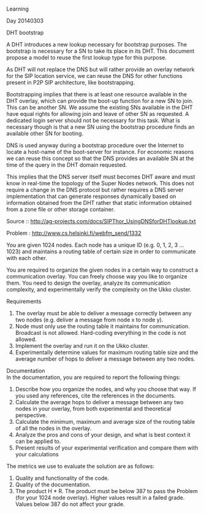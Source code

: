 Learning

Day 20140303

DHT bootstrap

A DHT introduces a new lookup necessary for bootstrap purposes. The
bootstrap is necessary for a SN to take its place in its DHT. This document
propose a model to reuse the first lookup type for this purpose.

As DHT will not replace the DNS but will rather provide an overlay network
for the SIP location service, we can reuse the DNS for other functions
present in P2P SIP architecture, like bootstrapping.

Bootstrapping implies that there is at least one resource available in the
DHT overlay, which can provide the boot-up function for a new SN to join.
This can be another SN. We assume the existing SNs available in the DHT have
equal rights for allowing join and leave of other SN as requested. A
dedicated login server should not be necessary for this task. What is
necessary though is that a new SN using the bootstrap procedure finds an
available other SN for booting.

DNS is used anyway during a bootstrap procedure over the Internet to locate
a host-name of the boot-server for instance. For economic reasons we can
reuse this concept so that the DNS provides an available SN at the time of
the query in the DHT domain requested.

This implies that the DNS server itself must becomes DHT aware and must know
in real-time the topology of the Super Nodes network. This does not require
a change in the DNS protocol but rather requires a DNS server implementation
that can generate responses dynamically based on information obtained from
the DHT rather that static information obtained from a zone file or other
storage container.

Source :: http://ag-projects.com/docs/SIPThor_UsingDNSforDHTlookup.txt



Problem : http://www.cs.helsinki.fi/webfm_send/1332

You	are	given	1024	nodes.	Each	node	has	a	unique	ID	(e.g.	0,	1, 2,	 3	 …	 1023)	 and	 maintains	 a	 routing table	 of	 certain	 size	 in	 order	 to	communicate	with	each	other.

You	 are	 required	 to	 organize	 the	 given	 nodes	 in	 a	 certain	 way	 to	 construct	 a	communication	 overlay.	 You	 can	 freely	 choose	 way	 you	 like	 to	 organize	 them. You	 need	 to	 design	 the	 overlay,	 analyze	 its	 communication	 complexity,	 and	experimentally	verify	the	complexity	on	the	Ukko	cluster.	

Requirements	
1. The	overlay	must	be	able	to	deliver	a	message	correctly	between	any	two	nodes	(e.g.	deliver	a	message	from	node	x	to	node	y).	
2. Node	must	only	use	the	routing	table	it	maintains	for	communication.	Broadcast	is	not	allowed.	Hard-coding	everything	in	the	code	is	not	allowed.	
3. Implement	the	overlay	and	run	it	on	the	Ukko	cluster.	
4. Experimentally	determine	values	for	maximum	routing	table	size	and	the	average	number	of	hops	to	deliver	a	message	between	any	two	nodes.

Documentation	
In	the	documentation,	you	are	required	to	report	the	following	things:	
1. Describe	how	you	organize	the	nodes,	and	why	you	choose	that	way.	 If	you	used	any	references,	cite	the	references	in	the	documents.	
2. Calculate	 the	average	 hops	 to	 deliver	a	message	 between	any	 two	 nodes	in	your	overlay,	from	both	experimental	and	theoretical	perspective.	
3. Calculate	the	minimum,	maximum	and	average	size	of	the	routing	table	of	all	the	nodes	in	the	overlay.	
4. Analyze	the	pros	and	cons	of	your	design,	and	what	is	best	context	it	can	be applied	to.	
5. Present	 results	 of	 your	 experimental	 verification	 and	 compare	 them	 with	your	calculations

The	metrics	we	use	to	evaluate	the solution	are	as	follows:	
1. Quality	and	functionality	of	the	code.	
2. Quality	of	the	documentation.	
3. The	product	H	 *	R.	The	product	must	be	below	387	 to	pass	 the	Problem	(for	 your	 1024	 node	 overlay).	Higher	 values	 result	in	a	 failed	grade.	Values	below	387	do	not	affect	your	grade.	


